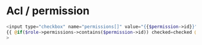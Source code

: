 # Acl / permission

```php
<input type="checkbox" name="permissions[]" value="{{$permission->id}}"
{{ @if($role->permissions->contains($permission->id)) checked=checked @endif }}
>
```
